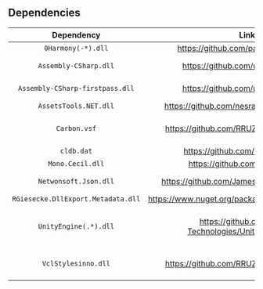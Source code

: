 ## Dependencies

| Dependency | Link | Redistributed? | License |
|:----------------------------------:|:------------------------------------------------------:|:--------------------------------------:|-------------------------------------------------------------------------------------------------|
| `0Harmony(-*).dll` | https://github.com/pardeike/Harmony | &#9745; | [MIT](https://github.com/pardeike/Harmony/blob/master/LICENSE) |
| `Assembly-CSharp.dll` | https://github.com/unknownworlds | &#9744; <br>Game file |  |
| `Assembly-CSharp-firstpass.dll` | https://github.com/unknownworlds | &#9744; <br>Game file |  |
| `AssetsTools.NET.dll` | https://github.com/nesrak1/AssetsTools.NET | &#9745; | [MIT](https://github.com/nesrak1/AssetsTools.NET/blob/master/LICENSE) |
| `Carbon.vsf` | https://github.com/RRUZ/vcl-styles-plugins | &#9744; <br>Bundled with the installer |  |
| `cldb.dat` | https://github.com/DerPopo/UABE | &#9745; |  |
| `Mono.Cecil.dll` | https://github.com/jbevain/cecil | &#9745; | [MIT](https://github.com/jbevain/cecil/blob/master/LICENSE.txt) |
| `Netwonsoft.Json.dll` | https://github.com/JamesNK/Newtonsoft.Json | &#9744; <br>Game file | [MIT](https://github.com/JamesNK/Newtonsoft.Json/blob/master/LICENSE.md) |
| `RGiesecke.DllExport.Metadata.dll` | https://www.nuget.org/packages/UnmanagedExports | &#9744; | [MIT](https://opensource.org/licenses/mit-license.php) |
| `UnityEngine(.*).dll` | https://github.com/Unity-Technologies/UnityCsReference | &#9744; <br>Game file | [Unity Reference-Only License](https://unity3d.com/legal/licenses/Unity_Reference_Only_License) |
| `VclStylesinno.dll` | https://github.com/RRUZ/vcl-styles-plugins | &#9744; <br>Bundled with the installer |  |
